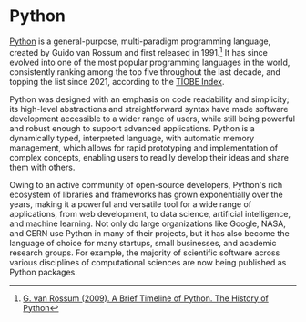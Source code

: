# Python

[Python](https://www.python.org/) is a general-purpose, multi-paradigm programming language,
created by Guido van Rossum and first released in 1991.[^python-timeline]
It has since evolved into one of the most popular programming languages in the world,
consistently ranking among the top five throughout the last decade, and topping the list since 2021,
according to the [TIOBE Index](https://www.tiobe.com/tiobe-index/).

[^python-timeline]: [G. van Rossum (2009). A Brief Timeline of Python. The History of Python](https://python-history.blogspot.com/2009/01/brief-timeline-of-python.html)

Python was designed with an emphasis on code readability and simplicity;
its high-level abstractions and straightforward syntax
have made software development accessible to a wider range of users,
while still being powerful and robust enough to support advanced applications.
Python is a dynamically typed, interpreted language, with automatic memory management,
which allows for rapid prototyping and implementation of complex concepts,
enabling users to readily develop their ideas and share them with others.

Owing to an active community of open-source developers, Python's rich ecosystem of libraries
and frameworks has grown exponentially over the years,
making it a powerful and versatile tool for a wide range of applications,
from web development, to data science, artificial intelligence, and machine learning.
Not only do large organizations like Google, NASA, and CERN use Python in many of their projects,
but it has also become the language of choice for many startups,
small businesses, and academic research groups.
For example, the majority of scientific software across various disciplines of computational sciences
are now being published as Python packages.

